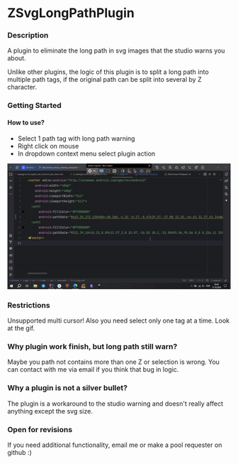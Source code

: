 # ZSvgLongPathPlugin

### Description

A plugin to eliminate the long path in svg images that the studio warns you about. 

Unlike other plugins, the logic of this plugin is to split a long path into multiple path tags, if the original path can be split into several by Z character.

### Getting Started

#### How to use?
- Select 1 path tag with long path warning
- Right click on mouse
- In dropdown context menu select plugin action

![How to use animation](https://raw.githubusercontent.com/Mihail-Rain-Heart/ZSvgLongPathPlugin/refs/heads/main/src/main/resources/assets/getting_started.gif)

### Restrictions
Unsupported multi cursor! Also you need select only one tag at a time. Look at the gif.

### Why plugin work finish, but long path still warn?
Maybe you path not contains more than one Z or selection is wrong. You can contact with me via email if you think that bug in logic.

### Why a plugin is not a silver bullet?
The plugin is a workaround to the studio warning and doesn't really affect anything except the svg size.

### Open for revisions
If you need additional functionality, email me or make a pool requester on github :)